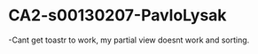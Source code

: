 CA2-s00130207-PavloLysak
========================
-Cant get toastr to work, my partial view doesnt work and sorting.
